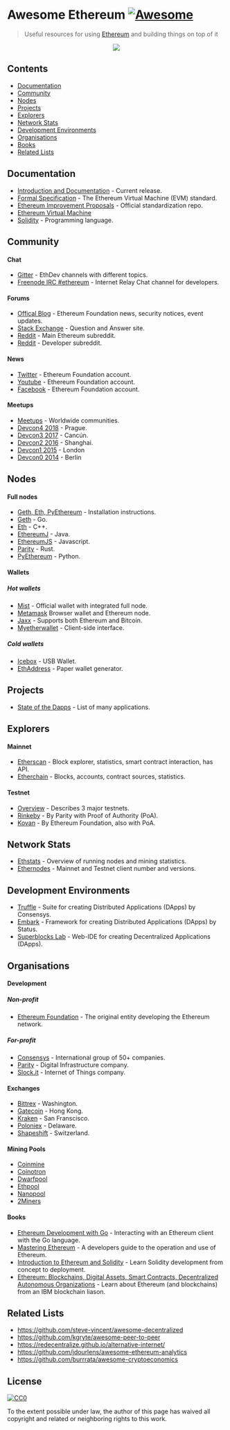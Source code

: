 # Awesome Ethereum [![Awesome](https://cdn.rawgit.com/sindresorhus/awesome/d7305f38d29fed78fa85652e3a63e154dd8e8829/media/badge.svg)](https://github.com/sindresorhus/awesome)

> Useful resources for using [Ethereum](https://www.ethereum.org/) and building things on top of it

<p align="center">
  <img src="eth_logo.png">
</p>

## Contents

* [Documentation](#documentation)
* [Community](#community)
* [Nodes](#nodes)
* [Projects](#projects)
* [Explorers](#explorers)
* [Network Stats](#network-stats)
* [Development Environments](#development-environments)
* [Organisations](#organisations)
* [Books](#books)
* [Related Lists](#related-lists)

## Documentation

* [Introduction and Documentation](http://www.ethdocs.org/en/latest/) - Current release.
* [Formal Specification](https://ethereum.github.io/yellowpaper/paper.pdf) - The Ethereum Virtual Machine (EVM) standard.
* [Ethereum Improvement Proposals](https://github.com/ethereum/EIPs) - Official standardization repo.
* [Ethereum Virtual Machine](https://github.com/pirapira/awesome-ethereum-virtual-machine)
* [Solidity](http://solidity.readthedocs.org/) - Programming language.

## Community

#### Chat

* [Gitter](https://gitter.im/ethereum/) - EthDev channels with different topics.
* [Freenode IRC #ethereum](irc://irc.freenode.net/ethereum) - Internet Relay Chat channel for developers.

#### Forums

* [Offical Blog](https://blog.ethereum.org/) - Ethereum Foundation news, security notices, event updates.
* [Stack Exchange](https://ethereum.stackexchange.com/) - Question and Answer site.
* [Reddit](https://www.reddit.com/r/ethereum) - Main Ethereum subreddit.
* [Reddit](https://www.reddit.com/r/ethdev) - Developer subreddit.

#### News

* [Twitter](https://twitter.com/ethereumproject) - Ethereum Foundation account.
* [Youtube](http://www.youtube.com/ethereumproject) - Ethereum Foundation account.
* [Facebook](https://www.facebook.com/ethereumproject) - Ethereum Foundation account.

#### Meetups

* [Meetups](http://ethereum.meetup.com/) - Worldwide communities.
* [Devcon4 2018](https://devcon4.ethereum.org/) - Prague.
* [Devcon3 2017](https://ethereumfoundation.org/devcon3/) - Cancún.
* [Devcon2 2016](https://www.youtube.com/watch?v=1wayaZ1-iBE&list=PLaM7G4Llrb7xqzgOwbvNv63_KM7VH84Rd) - Shanghai.
* [Devcon1 2015](https://www.youtube.com/playlist?list=PLJqWcTqh_zKHQUFX4IaVjWjfT2tbS4NVk) - London
* [Devcon0 2014](https://www.youtube.com/watch?v=_BvvUlKDqp0&list=PLJqWcTqh_zKEjpSej3ddtDOKPRGl_7MhS) - Berlin

## Nodes

#### Full nodes

* [Geth, Eth, PyEthereum](https://www.ethereum.org/cli) - Installation instructions.
* [Geth](https://github.com/ethereum/go-ethereum/wiki/Building-Ethereum) - Go.
* [Eth](https://github.com/ethereum/webthree-umbrella) - C++.
* [EthereumJ](http://ethereumj.io/) - Java.
* [EthereumJS](https://ethereumjs.github.io/) - Javascript.
* [Parity](https://ethcore.io/parity.html) - Rust.
* [PyEthereum](https://github.com/ethereum/pyethereum) - Python.

#### Wallets

##### Hot wallets
* [Mist](https://github.com/ethereum/mist) - Official wallet with integrated full node.
* [Metamask](https://metamask.io/) Browser wallet and Ethereum node.
* [Jaxx](http://jaxx.io/) - Supports both Ethereum and Bitcoin.
* [Myetherwallet](http://myetherwallet.com/) - Client-side interface.

##### Cold wallets

* [Icebox](https://github.com/consenSys/icebox) - USB Wallet.
* [EthAddress](https://github.com/ryepdx/ethaddress.org) - Paper wallet generator.

## Projects

* [State of the Dapps](http://dapps.ethercasts.com/) - List of many applications.

## Explorers

#### Mainnet

* [Etherscan](https://etherscan.io/) - Block explorer, statistics, smart contract interaction, has API.
* [Etherchain](https://www.etherchain.org/) - Blocks, accounts, contract sources, statistics.

#### Testnet

* [Overview](https://bitfalls.com/2018/05/31/what-is-an-ethereum-testnet-and-how-is-it-used/) - Describes 3 major testnets.
* [Rinkeby](https://www.rinkeby.io/#stats) - By Parity with Proof of Authority (PoA).
* [Kovan](https://kovan.etherscan.io/) - By Ethereum Foundation, also with PoA.

## Network Stats

* [Ethstats](https://ethstats.net/) - Overview of running nodes and mining statistics.
* [Ethernodes](http://ethernodes.org/) - Mainnet and Testnet client number and versions.

## Development Environments

* [Truffle](http://truffleframework.com/) - Suite for creating Distributed Applications (DApps) by Consensys.
* [Embark](https://github.com/iurimatias/embark-framework) - Framework for creating Distributed Applications (DApps) by Status.
* [Superblocks Lab](https://lab.superblocks.com/) - Web-IDE for creating Decentralized Applications (DApps).

## Organisations

#### Development

##### Non-profit

* [Ethereum Foundation](https://www.ethereum.org/foundation) - The original entity developing the Ethereum network.

##### For-profit

* [Consensys](https://consensys.net/) - International group of 50+ companies.
* [Parity](https://www.parity.io/) - Digital Infrastructure company.
* [Slock.it](https://slock.it/) - Internet of Things company.

#### Exchanges

* [Bittrex](https://bittrex.com/) - Washington.
* [Gatecoin](https://gatecoin.com/) - Hong Kong.
* [Kraken](https://kraken.com/) - San Franscisco.
* [Poloniex](https://poloniex.com/) - Delaware.
* [Shapeshift](https://shapeshift.io/) - Switzerland.

#### Mining Pools

* [Coinmine](https://www2.coinmine.pl/)
* [Coinotron](https://www.coinotron.com/app?action=home)
* [Dwarfpool](http://dwarfpool.com/)
* [Ethpool](http://ethpool.org/)
* [Nanopool](http://nanopool.org/)
* [2Miners](https://2miners.com)

#### Books

* [Ethereum Development with Go](https://goethereumbook.org/) - Interacting with an Ethereum client with the Go language.
* [Mastering Ethereum](https://github.com/ethereumbook/ethereumbook) - A developers guide to the operation and use of Ethereum.
* [Introduction to Ethereum and Solidity](https://the-eye.eu/public/Books/qt.vidyagam.es/library/humble-bitcoin-bundle/Introducing%20Ethereum%20and%20Solidity_%20Foud%20Blockchain%20Programming%20for%20Beginners/Introducing%20Ethereum%20and%20Solidity_%20Foundatiin%20Programming%20for%20Beginners%20-%20Chris%20Dannen.pdf) - Learn Solidity development from concept to deployment.
* [Ethereum: Blockchains, Digital Assets, Smart Contracts, Decentralized Autonomous Organizations](https://www.goodreads.com/book/show/32762240-ethereum) - Learn about Ethereum (and blockchains) from an IBM blockchain liason.

## Related Lists

* https://github.com/steve-vincent/awesome-decentralized
* https://github.com/kgryte/awesome-peer-to-peer
* https://redecentralize.github.io/alternative-internet/
* https://github.com/jdourlens/awesome-ethereum-analytics
* https://github.com/burrrata/awesome-cryptoeconomics

## License

[![CC0](https://i.creativecommons.org/p/zero/1.0/88x31.png)](https://creativecommons.org/publicdomain/zero/1.0/)

To the extent possible under law, the author of this page has waived all copyright and related or neighboring rights to this work.

